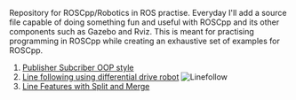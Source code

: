 Repository for ROSCpp/Robotics in ROS practise. Everyday I'll add a source file capable of doing something fun and useful with ROSCpp and its other components such as Gazebo and Rviz. This is meant for practising programming in ROSCpp while creating an exhaustive set of examples for ROSCpp. 

1. [Publisher Subcriber OOP style](https://github.com/karanchawla/ROSPractise/tree/master/src/PubSubNodes)
2. [Line following using differential drive robot](https://github.com/karanchawla/ROSPractise/tree/master/src/callisto_linefollower)
![Linefollow](https://github.com/karanchawla/ROSPractise/blob/master/src/callisto_linefollower/images/linefollow.jpg)
3. [Line Features with Split and Merge](https://github.com/karanchawla/ROSPractise/tree/master/src/split_and_merge)
